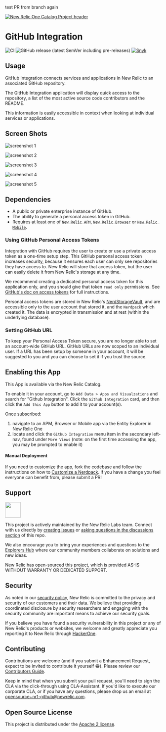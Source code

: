 test PR from branch again

[![New Relic One Catalog Project header](https://github.com/newrelic/opensource-website/raw/master/src/images/categories/New_Relic_One_Catalog_Project.png)](https://opensource.newrelic.com/oss-category/#new-relic-one-catalog-project)

# GitHub Integration

![CI](https://github.com/newrelic/nr1-github/workflows/CI/badge.svg) ![GitHub release (latest SemVer including pre-releases)](https://img.shields.io/github/v/release/newrelic/nr1-github?include_prereleases&sort=semver) [![Snyk](https://snyk.io/test/github/newrelic/nr1-github/badge.svg)](https://snyk.io/test/github/newrelic/nr1-github)

## Usage

GitHub Integration connects services and applications in New Relic to an associated GitHub repository.

The GitHub Integration application will display quick access to the repository, a list of the most active source code contributors and the README.

This information is easily accessible in context when looking at individual services or applications.

## Screen Shots

![screenshot 1](catalog/screenshots/nr1-github-01.png)

![screenshot 2](catalog/screenshots/nr1-github-02.png)

![screenshot 3](catalog/screenshots/nr1-github-03.png)

![screenshot 4](catalog/screenshots/nr1-github-04.png)

![screenshot 5](catalog/screenshots/nr1-github-05.png)

## Dependencies

- A public or private enterprise instance of GitHub.
- The ability to generate a personal access token in GitHub.
- Requires at least one of [`New Relic APM`](https://newrelic.com/platform/application-monitoring), [`New Relic Browser`](https://newrelic.com/platform/browser-monitoring) or [`New Relic Mobile`](https://newrelic.com/platform/mobile-monitoring).

### Using GitHub Personal Access Tokens

Integration with GitHub requires the user to create or use a private
access token as a one-time setup step. This GitHub personal access token
increases security, because it ensures each user can only see repositories
they have access to. New Relic will store that access token, but the user
can easily delete it from New Relic's storage at any time.

We recommend creating a dedicated personal access token for this application only,
and you should give that token `read only` permissions. See
[GitHub's doc on access tokens](https://help.github.com/en/articles/creating-a-personal-access-token-for-the-command-line)
for full instructions.

Personal access tokens are stored in New Relic's [NerdStorageVault](https://developer.newrelic.com/explore-docs/nerdstoragevault/), and are accessible only to the user account that stored it, and the `Nerdpack` which created it. The data is encrypted in transmission and at rest (within the underlying database).

### Setting GitHub URL

To keep your Personal Access Token secure, you are no longer able to set an account-wide GitHub URL. GitHub URLs are now scoped to an individual user. If a URL has been setup by someone in your account, it will be suggested to you and you can choose to set it if you trust the source.

## Enabling this App

This App is available via the New Relic Catalog. 

To enable it in your account, go to `Add Data > Apps and Visualzations` and search for "Github Integration". Click the `Github Integration` card, and then click the `Add this App` button to add it to your account(s).

Once subscribed: 
1. navigate to an APM, Browser or Mobile app via the Entity Explorer in New Relic One
2. locate and click the `Github Integration` menu item in the secondary left-nav, found under `More Views` (note: on the first time accessing the app, you may be prompted to enable it)

#### Manual Deployment
If you need to customize the app, fork the codebase and follow the instructions on how to [Customize a Nerdpack](https://developer.newrelic.com/build-apps/customize-nerdpack). If you have a change you feel everyone can benefit from, please submit a PR!

## Support

<a href="https://github.com/newrelic?q=nrlabs-viz&amp;type=all&amp;language=&amp;sort="><img src="https://user-images.githubusercontent.com/1786630/214122263-7a5795f6-f4e3-4aa0-b3f5-2f27aff16098.png" height=50 /></a>

This project is actively maintained by the New Relic Labs team. Connect with us directly by [creating issues](../../issues) or [asking questions in the discussions section](../../discussions) of this repo.

We also encourage you to bring your experiences and questions to the [Explorers Hub](https://discuss.newrelic.com) where our community members collaborate on solutions and new ideas.

New Relic has open-sourced this project, which is provided AS-IS WITHOUT WARRANTY OR DEDICATED SUPPORT.

## Security

As noted in our [security policy](https://github.com/newrelic/nr1-github/security/policy), New Relic is committed to the privacy and security of our customers and their data. We believe that providing coordinated disclosure by security researchers and engaging with the security community are important means to achieve our security goals.

If you believe you have found a security vulnerability in this project or any of New Relic's products or websites, we welcome and greatly appreciate you reporting it to New Relic through [HackerOne](https://hackerone.com/newrelic).

## Contributing

Contributions are welcome (and if you submit a Enhancement Request, expect to be invited to contribute it yourself :grin:). Please review our [Contributors Guide](CONTRIBUTING.md).

Keep in mind that when you submit your pull request, you'll need to sign the CLA via the click-through using CLA-Assistant. If you'd like to execute our corporate CLA, or if you have any questions, please drop us an email at opensource+nr1-github@newrelic.com.

## Open Source License

This project is distributed under the [Apache 2 license](LICENSE).

